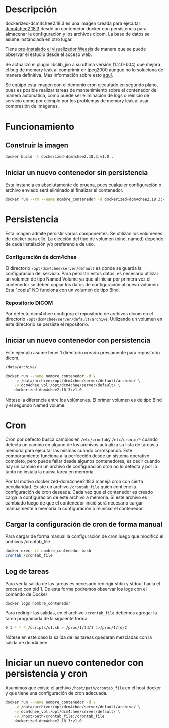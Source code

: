 # Descripción

dockerized-dcm4chee2.18.3 es una imagen creada para ejecutar [dcm4chee2.18.3](https://dcm4che.atlassian.net/wiki/spaces/ee2/overview) desde un contenedor docker con persistencia para almacenar la configuración y los archivos dicom. La base de datos se asume instanciada en otro lugar.

Tiene [pre-instalado el visualizador Weasis](https://nroduit.github.io/en/old/dcm4chee/) de manera que se puede observar el estudio desde el acceso web.

Se actualizó el plugin libclib_jiio a su ultima versión (1.2.0-b04) que mejora el bug de memory leak al comprimir en jpeg2000 aunque no lo soluciona de manera definitiva. Mas información sobre esto [aquí](https://groups.google.com/g/dcm4che/c/tFnyGVAttEU).

Se equipó esta imagen con el demonio cron ejecutado en segundo plano, pues es posible realizar tareas de mantenimiento sobre el contenedor de manera automática, como puede ser eliminación de logs o reinicio de servicio como por ejemplo por los problemas de memory leak al usar compresión de imágenes.


# Funcionamiento

## Construir la imagen
```bash
docker build -t dockerized-dcm4chee2.18.3:v1.0 .
```
## Iniciar un nuevo contenedor sin persistencia

Esta instancia es absolutamente de prueba, pues cualquier configuración o archivo enviado será eliminado al finalizar el contenedor. 
```bash
docker run --rm --name nombre_contenedor -d dockerized-dcm4chee2.18.3:v1.0
```

# Persistencia

Esta imagen admite persistir varios componentes. Se utilizan los volúmenes de docker para ello. La elección del tipo de volumen (bind, named) depende de cada instalación y/o preferencia de uso.

 ### Configuración de dcm4chee

 El directorio `/opt/dcm4chee/server/default` es donde se guarda la configuración del servicio. Para persistir estos datos, es necesario utilizar un volumen de tipo Named Volume ya que al iniciar por primera vez el contenedor se deben copiar los datos de configuración al nuevo volumen. Esta "copia" NO funciona con un volumen de tipo Bind.

 ### Repositorio DICOM

 Por defecto dcm4chee configura el repositorio de archivos dicom en el directorio `/opt/dcm4chee/server/default/archive`. Utilizando un volumen en este directorio se persiste el repositorio.

## Iniciar un nuevo contenedor con persistencia

Este ejemplo asume tener 1 directorio creado previamente para repositorio dicom.
```bash
/data/archive/
```
```bash
docker run --name nombre_contenedor -d \
	-v /data/archive:/opt/dcm4chee/server/default/archive/ \
	-v dcm4chee_vol:/opt/dcm4chee/server/default/ \
	dockerized-dcm4chee2.18.3:v1.0
```

Nótese la diferencia entre los volúmenes. El primer volumen es de tipo Bind y el segundo Named volume.

# Cron
Cron por defecto busca cambios en  `/etc/crontab`y `/etc/cron.d/*`  cuando detecta un cambio en alguno de los archivos actualiza su lista de tareas a memoria para ejecutar las mismas cuando corresponda. Este comportamiento funciona a la perfección desde un sistema operativo completo, pero puede fallar desde algunos contenedores, es decir cuándo hay un cambio en un archivo de configuración cron no lo detecta y por lo tanto no instala la nueva tarea en memoria.

Por tal motivo dockerized-dcm4chee2.18.3 maneja cron con cierta peculiaridad. Existe un archivo `/crontab_file` quien contiene la configuración de cron deseada. Cada vez que el contenedor es creado carga la configuración de este archivo a memoria. Si este archivo es cambiado luego de que el contenedor inició será necesario cargar manualmente a memoria la configuración o reiniciar el contenedor.

## Cargar la configuración de cron de forma manual

Para cargar de forma manual la configuración de cron luego que modificó el archivos /crontab_file

```bash
docker exec -it nombre_contenedor bash
crontab /crontab_file
```

## Log de tareas

Para ver la salida de las tareas es necesario redirigir stdin y stdout hacia el proceso con pid 1. De esta forma podremos observar los logs con el comando de Docker

```bash
docker logs nombre_contenedor
```

Para redirigir las salidas, en el archivo `/crontab_file` debemos agregar la tarea programada de la siguiente forma:

```bash
0 1 * * * /scripts/s1.sh > /proc/1/fd/1 2>/proc/1/fd/2
```

Nótese en este caso la salida de las tareas quedaran mezcladas con la salida de dcm4chee

# Iniciar un nuevo contenedor con persistencia y cron

Asumimos que existe el archivo `/host/path/crontab_file` en el host docker y que tiene una configuración de cron adecuada.

```bash
docker run --name nombre_contenedor -d \
    -v /data/archive:/opt/dcm4chee/server/default/archive/ \
	-v dcm4chee_vol:/opt/dcm4chee/server/default/ \
    -v /host/path/crontab_file:/crontab_file
	dockerized-dcm4chee2.18.3:v1.0
```